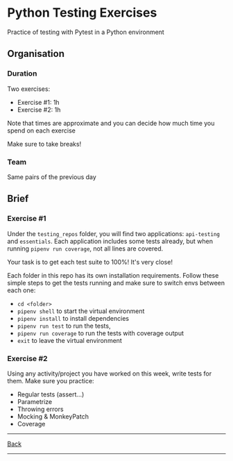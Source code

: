# Python Testing Exercises

Practice of testing with Pytest in a Python environment

## Organisation

### Duration

Two exercises:

- Exercise #1: 1h
- Exercise #2: 1h

Note that times are approximate and you can decide how much time you spend on each exercise

Make sure to take breaks!

### Team

Same pairs of the previous day

## Brief

### Exercise #1

Under the `testing_repos` folder, you will find two applications: `api-testing` and `essentials`. Each application includes some tests already, but when running `pipenv run coverage`, not all lines are covered.

Your task is to get each test suite to 100%! It's very close!

Each folder in this repo has its own installation requirements. Follow these simple steps to get the tests running and make sure to switch envs between each one:

- `cd <folder>`
- `pipenv shell` to start the virtual environment
- `pipenv install` to install dependencies
- `pipenv run test` to run the tests,
- `pipenv run coverage` to run the tests with coverage output
- `exit` to leave the virtual environment

### Exercise #2

Using any activity/project you have worked on this week, write tests for them. Make sure you practice:

- Regular tests (assert...)
- Parametrize
- Throwing errors
- Mocking & MonkeyPatch
- Coverage

---

[Back](./README.md)

---
